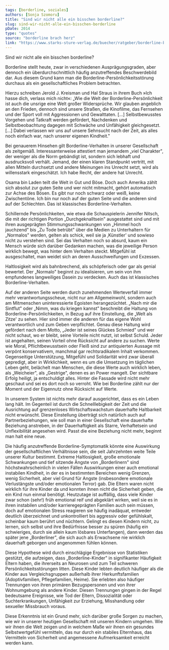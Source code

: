 ```yaml
---
tags: [borderline, soziales]
authors: [Sonja Szomoru]
title: "Sind wir nicht alle ein bisschen borderline?"
slug: sind-wir-nicht-alle-ein-bisschen-borderline
pDate: 2014
type: "quotes"
source: "borderline brach herz"
link: "https://www.starks-sture-verlag.de/buecher/ratgeber/borderline-brach-herz"
---
```


Sind wir nicht alle ein bisschen borderline?

Borderline stellt heute, zwar in verschiedenen Ausprägungsgraden, aber dennoch ein überdurchschnittlich häufig anzutreffendes Beschwerdebild dar. Aus diesem Grund kann man die Borderline-Persönlichkeitsstörung durchaus als ein gesellschaftliches Problem betrachten.

Hierzu schreiben Jerold J. Kreisman und Hal Straus in ihrem Buch »Ich hasse dich, verlass mich nicht«: „Wie die Welt der Borderline-Persönlichkeit ist auch die unsrige eine Welt großer Widersprüche. Wir glauben angeblich an den Frieden, dennoch sind unsere Straßen, die Kinofilme, das Fernsehen und der Sport voll mit Aggressionen und Gewalttaten. [...] Selbstbewusstes Vorgehen und Tatkraft werden gefördert, Nachdenken und Selbstbeobachtung dagegen mit Schwäche und Unfähigkeit gleichgesetzt. [...] Dabei verlassen wir uns auf unsere Sehnsucht nach der Zeit, als alles noch einfach war, nach unserer eigenen Kindheit."

Bei genauerem Hinsehen gilt Borderline-Verhalten in unserer Gesellschaft als zeitgemäß. Interessanterweise attestiert man jemandem „viel Charakter", der weniger als die Norm gebändigt ist, sondern sich lebhaft und ausdrucksvoll verhält. Jemand, der einen klaren Standpunkt vertritt, mit allen Mitteln durchsetzt und andere Meinungen ins Unrecht setzt, wird als willensstark eingeschätzt. Ich habe Recht, der andere hat Unrecht.

Osama bin Laden teilt die Welt in Gut und Böse. Doch auch Amerika zählt sich absolut zur guten Seite und wer nicht mitmacht, gehört automatisch zur Achse des Bösen. Es gibt nur noch schwarz oder weiß, keine Zwischentöne. Ich bin nur noch auf der guten Seite und die anderen sind auf der Schlechten. Das ist klassisches Borderline-Verhalten.

Schillernde Persönlichkeiten, wie etwa die Schauspielerin Jennifer Nitsch, die mit der richtigen Portion „Durchgeknalltsein" ausgestattet sind und mit ihren ausgeprägten Stimmungsschwankungen von „Himmel hoch jauchzend" bis „Zu Tode betrübt" über die Medien zu Unterhaltern für „Normalos" werden, gelten als schick, weil sie ja ‚Künstler' und sowieso nicht zu verstehen sind. Sei das Verhalten noch so absurd, kaum ein Mensch würde sich darüber Gedanken machen, was die jeweilige Person wirklich bewegt, was hinter dem Verhalten steckt. Mitgefühl ist ausgeschaltet, man weidet sich an deren Ausschweifungen und Exzessen.

Haltlosigkeit wird als bahnbrechend, als schöpferisch oder gar als genial bewertet. Der „Normalo" beginnt zu idealisieren, um sein von ihm empfundenes langweiliges Dasein zu verdecken. Auch das ist klassisches Borderline-Verhalten.

Auf der anderen Seite werden durch zunehmenden Werteverfall immer mehr verantwortungsscheue, nicht nur am Allgemeinwohl, sondern auch am Mitmenschen uninteressierte Egoisten herangezüchtet. „Nach mir die Sintflut" oder „Nimm, was du kriegen kannst" beschreibt die Haltung von Borderline-Persönlichkeiten, in Bezug auf ihre Einstellung, die „Welt als Zitze' zu sehen. Hier sind immer die anderen für das eigene Wohl verantwortlich und zum Geben verpflichtet. Genau diese Haltung wird gefördert nach dem Motto, „Jeder ist seines Glückes Schmied" und wer nicht schaut, wo er bleibt, seine Vorteile nicht nutzt, ist selbst Schuld. Jeder ist angehalten, seinen Vorteil ohne Rücksicht auf andere zu suchen.
Werte wie Moral, Pflichtbewusstsein oder Fleiß sind zur antiquierten Aussage mit verpönt konservativem, manchmal gar rechtsradikalem Inhalt verkommen. Gegenseitige Unterstützung, Mitgefühl und Solidarität wird zwar überall gepredigt, aber in Wirklichkeit, wenn es um die Umsetzung im täglichen Leben geht, belächelt man Menschen, die diese Werte auch wirklich leben, als „Weicheier", als „Gestrige", denen es an Power mangelt. Der sichtbare Erfolg heiligt, ja entschuldigt alles. Hinter die Fassade wird nicht mehr geschaut und sei es dort noch so verroht. Wie bei Borderline zählt nur der Moment und der Eigennutz ohne Rücksicht auf Werte.

In unserem System ist nichts mehr darauf ausgerichtet, dass es ein Leben lang hält. Im Gegenteil ist durch die Schnelllebigkeit der Zeit und die Ausrichtung auf grenzenloses Wirtschaftswachstum dauerhafte Haltbarkeit nicht erwünscht. Diese Einstellung überträgt sich natürlich auch auf Partnerbeziehungen, wie soll man in einer Gesellschaft eine dauerhafte Beziehung anstreben, in der Dauerhaftigkeit als Starre, Verhaftetsein und Unflexibilität angesehen wird. Passt die eine Beziehung nicht mehr, beginnt man halt eine neue.

Die häufig anzutreffende Borderline-Symptomatik könnte eine Auswirkung der gesellschaftlichen Verhältnisse sein, die seit Jahrzehnten weite Teile unserer Kultur bestimmt. Extreme Haltlosigkeit, große emotionale Schwankungen und tief sitzende Ängste von „Borderlinern" sind höchstwahrscheinlich in vielen Fällen Auswirkungen einer auch emotional instabilen Kindheit, in der es in bestimmten Bereichen wenig Grenzen, wenig Sicherheit, aber viel Grund für Angste (insbesondere emotionale Verlustängste und/oder emotionalen Terror) gab. Die Eltern waren nicht wirklich für ihre Kinder da und konnten ihnen nicht die Sicherheit geben, die ein Kind nun einmal benötigt. Heutzutage ist auffällig, dass viele Kinder zwar schon (sehr!) früh emotional reif und abgeklärt wirken, weil sie es in ihren instabilen und/oder karrieregeprägten Familien auch sein müssen, doch auf emotionalen Stress reagieren sie häufig inadäquat, entweder deutlich überzeichnet und unkontrolliert bis aggressiv oder gefühlskalt, scheinbar kaum berührt und nüchtern.
Gelingt es diesen Kindern nicht, zu lernen, sich selbst und ihre Bedürfnisse besser zu spüren (häufig ein schwieriges, durch sie allein kaum lösbares Unterfangen), dann werden das später jene „Borderliner", die sich auch als Erwachsene nie wirklich dauerhaft geborgen und angenommen fühlen können.

Diese Hypothese wird durch einschlägige Ergebnisse von Statistiken gestützt, die aufzeigen, dass „Borderline-Kinder" in signifikanter Häufigkeit Eltern haben, die ihrerseits an Neurosen und zum Teil schweren Persönlichkeitsstörungen litten. Diese Kinder lebten deutlich häufiger als die Kinder aus Vergleichsgruppen außerhalb ihrer Herkunftsfamilien (Adoptivfamilien, Pflegefamilien, Heime). Sie erlebten also häufiger Trennungen von ihren primären Bezugspersonen und von ihrer Wohnumgebung als andere Kinder. Diesen Trennungen gingen in der Regel bedeutsame Ereignisse, wie Tod der Eltern, Dissozialität oder Suchterkrankungen, Unfähigkeit zur Erziehung, Misshandlung oder sexueller Missbrauch voraus.

Diese Erkenntnis ist ein Grund mehr, sich darüber große Sorgen zu machen, wie wir in unserer heutigen Gesellschaft mit unseren Kindern umgehen. Wie wir ihnen die Welt zeigen und in welchem Maße wir ihnen ein gesundes Selbstwertgefühl vermitteln, das nur durch ein stabiles Elternhaus, das Vermitteln von Sicherheit und angemessene Aufmerksamkeit erreicht werden kann.
